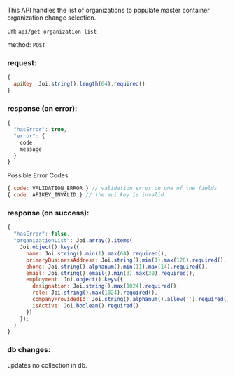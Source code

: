This API handles the list of organizations to populate master container organization change selection.

url: `api/get-organization-list`

method: `POST`

### request: 
```js
{
  apiKey: Joi.string().length(64).required()
}
```

### response (on error):
```js
{
  "hasError": true,
  "error": {
    code,
    message
  }
}
```

Possible Error Codes:
```js
{ code: VALIDATION_ERROR } // validation error on one of the fields
{ code: APIKEY_INVALID } // the api key is invalid
```

### response (on success):
```js
{
  "hasError": false,
  "organizationList": Joi.array().items(
    Joi.object().keys({
      name: Joi.string().min(1).max(64).required(),
      primaryBusinessAddress: Joi.string().min(1).max(128).required(),
      phone: Joi.string().alphanum().min(11).max(14).required(),
      email: Joi.string().email().min(3).max(30).required(),
      employment: Joi.object().keys({ 
        designation: Joi.string().max(1024).required(), 
        role: Joi.string().max(1024).required(), 
        companyProvidedId: Joi.string().alphanum().allow('').required(), 
        isActive: Joi.boolean().required()
      })
    });
  )
}
```

### db changes:
updates no collection in db.